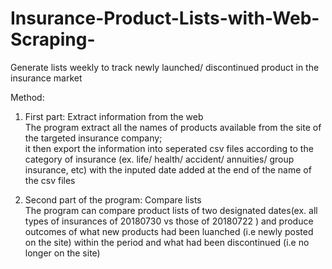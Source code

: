 # Insurance-Product-Lists-with-Web-Scraping-
Generate lists weekly to track newly launched/ discontinued product in the insurance market

Method:

1. First part: Extract information from the web<br/> 
The program extract all the names of products available from the site of the targeted insurance company; <br/>
it then export the information into seperated csv files according to the category of insurance (ex. life/ health/ accident/ annuities/ group insurance, etc) with the inputed date added at the end of the name of the csv files

2. Second part of the program: Compare lists<br/>
The program can compare product lists of two designated dates(ex. all types of insurances of 20180730 vs those of 20180722 ) and produce outcomes of what new products had been luanched (i.e newly posted on the site) within the period and what had been discontinued (i.e no longer on the site)
